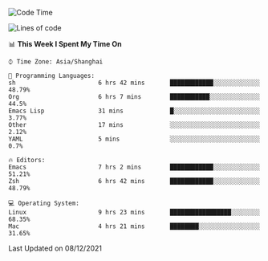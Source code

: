 <!--START_SECTION:waka-->
![Code Time](http://img.shields.io/badge/Code%20Time-469%20hrs%2050%20mins-blue)

![Lines of code](https://img.shields.io/badge/From%20Hello%20World%20I%27ve%20Written-22%20Thousand%20lines%20of%20code-blue)

📊 **This Week I Spent My Time On** 

```text
⌚︎ Time Zone: Asia/Shanghai

💬 Programming Languages: 
sh                       6 hrs 42 mins       ████████████░░░░░░░░░░░░░   48.79% 
Org                      6 hrs 7 mins        ███████████░░░░░░░░░░░░░░   44.5% 
Emacs Lisp               31 mins             █░░░░░░░░░░░░░░░░░░░░░░░░   3.77% 
Other                    17 mins             ░░░░░░░░░░░░░░░░░░░░░░░░░   2.12% 
YAML                     5 mins              ░░░░░░░░░░░░░░░░░░░░░░░░░   0.7%

🔥 Editors: 
Emacs                    7 hrs 2 mins        ████████████░░░░░░░░░░░░░   51.21% 
Zsh                      6 hrs 42 mins       ████████████░░░░░░░░░░░░░   48.79%

💻 Operating System: 
Linux                    9 hrs 23 mins       █████████████████░░░░░░░░   68.35% 
Mac                      4 hrs 21 mins       ████████░░░░░░░░░░░░░░░░░   31.65%

```


 Last Updated on 08/12/2021
<!--END_SECTION:waka-->

